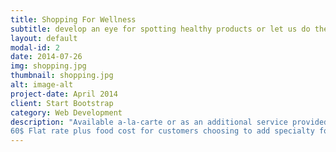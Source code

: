```yaml
---
title: Shopping For Wellness
subtitle: develop an eye for spotting healthy products or let us do the shopping for you!
layout: default
modal-id: 2
date: 2014-07-26
img: shopping.jpg
thumbnail: shopping.jpg
alt: image-alt
project-date: April 2014
client: Start Bootstrap
category: Web Development
description: "Available a-la-carte or as an additional service provided for meal preparation.
60$ Flat rate plus food cost for customers choosing to add specialty food items to their meal plans."
---
```

